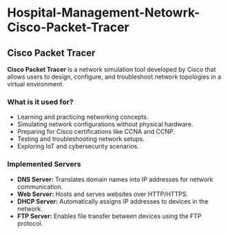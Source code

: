 # Hospital-Management-Netowrk-Cisco-Packet-Tracer
## Cisco Packet Tracer  

**Cisco Packet Tracer** is a network simulation tool developed by Cisco that allows users to design, configure, and troubleshoot network topologies in a virtual environment.  

### What is it used for?  
- Learning and practicing networking concepts.  
- Simulating network configurations without physical hardware.  
- Preparing for Cisco certifications like CCNA and CCNP.  
- Testing and troubleshooting network setups.  
- Exploring IoT and cybersecurity scenarios.

### Implemented Servers  
- **DNS Server:** Translates domain names into IP addresses for network communication.  
- **Web Server:** Hosts and serves websites over HTTP/HTTPS.  
- **DHCP Server:** Automatically assigns IP addresses to devices in the network.  
- **FTP Server:** Enables file transfer between devices using the FTP protocol.


